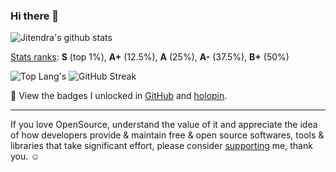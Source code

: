 ### Hi there 👋

![Jitendra's github stats](https://github-readme-stats.vercel.app/api?username=adhocore&show_icons=true&count_private=true&include_all_commits=true&hide=contribs&theme=transparent&cache_seconds=86400&v=0)

[Stats ranks](https://github.com/anuraghazra/github-readme-stats#github-stats-card): **S** (top 1%), **A+** (12.5%), **A** (25%), **A-** (37.5%), **B+** (50%)

![Top Lang's](https://github-readme-stats.vercel.app/api/top-langs/?username=adhocore&theme=transparent&layout=compact&langs_count=7)
![GitHub Streak](https://github-readme-streak-stats.herokuapp.com?user=adhocore&theme=transparent)

🔖 View the badges I unlocked in [GitHub](https://github.com/adhocore?tab=achievements) and [holopin](https://www.holopin.io/@adhocore#badges).

---
If you love OpenSource, understand the value of it and appreciate the idea of how developers provide & maintain free & open source softwares,
tools & libraries that take significant effort, please consider [supporting](https://github.com/sponsors/adhocore) me, thank you. ☺️

<!--
**adhocore/adhocore** is a ✨ _special_ ✨ repository because its `README.md` (this file) appears on your GitHub profile.

Here are some ideas to get you started:

- 🔭 I’m currently working on ...
- 🌱 I’m currently learning ...
- 👯 I’m looking to collaborate on ...
- 🤔 I’m looking for help with ...
- 💬 Ask me about ...
- 📫 How to reach me: ...
- 😄 Pronouns: ...
- ⚡ Fun fact: ...
-->
